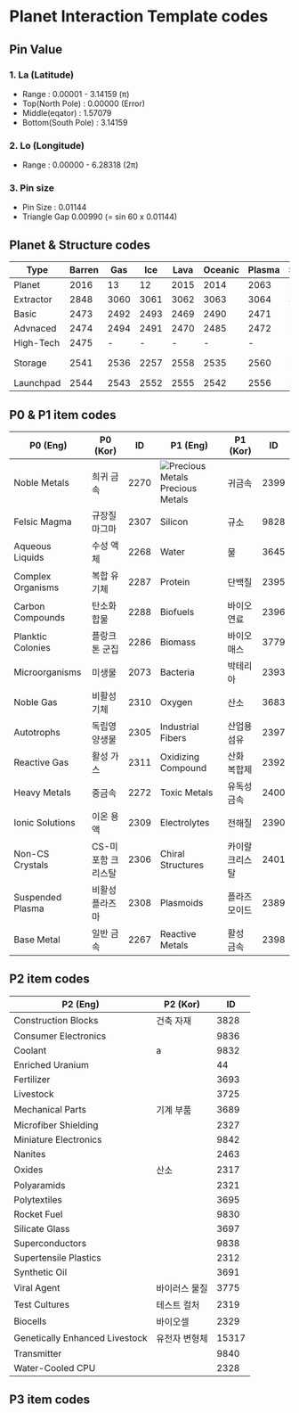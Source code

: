 # Planet Interaction Template codes

## Pin Value
### 1. La (Latitude)
 - Range : 0.00001 - 3.14159 (&pi;)
 - Top(North Pole) : 0.00000 (Error)
 - Middle(eqator) : 1.57079
 - Bottom(South Pole) : 3.14159
  
### 2. Lo (Longitude)
 - Range : 0.00000 - 6.28318 (2&pi;)

### 3. Pin size
 -  Pin Size : 0.01144
 -  Triangle Gap 0.00990 (= sin 60 x 0.01144)

## Planet & Structure codes
| Type      | Barren | Gas  | Ice  | Lava | Oceanic | Plasma | Storm | Temperate |
|-----------|--------|------|------|------|---------|--------|-------|-----------|
| Planet    | 2016   | 13   | 12   | 2015 | 2014    | 2063   | 2017  | 11        |
| Extractor | 2848   | 3060 | 3061 | 3062 | 3063    | 3064   | 3067  | 3068      |
| Basic     | 2473   | 2492 | 2493 | 2469 | 2490    | 2471   | 2483  | 2481      |
| Advnaced  | 2474   | 2494 | 2491 | 2470 | 2485    | 2472   | 2484  | 2480      |
| High-Tech | 2475   | -    | -    | -    | -       | -      | -     | 2482      |
| Storage   | 2541   | 2536 | 2257 | 2558 | 2535    | 2560   | 2561  | 2562, 3068 |
| Launchpad | 2544   | 2543 | 2552 | 2555 | 2542    | 2556   | 2557  | 2256      |

## P0 & P1 item codes
| P0 (Eng) | P0 (Kor) | ID |  P1 (Eng) | P1 (Kor) | ID | 
|-|-|-|-|-|-|
| Noble Metals | 희귀 금속 | 2270 | ![Precious Metals](https://images.evetech.net/types/2399/icon?size=32)Precious Metals | 귀금속 | 2399 |
| Felsic Magma | 규장질 마그마 | 2307 | Silicon | 규소 | 9828 |
| Aqueous Liquids | 수성 액체 | 2268 | Water | 물 | 3645 |
| Complex Organisms | 복합 유기체 | 2287 | Protein | 단백질 | 2395 |
| Carbon Compounds | 탄소화합물	| 2288 | Biofuels | 바이오 연료 | 2396 |
|	Planktic Colonies | 플랑크톤 군집 | 2286 | Biomass | 바이오매스 | 3779 |
| Microorganisms | 미생물 | 2073 | Bacteria | 박테리아 | 2393 |
| Noble Gas	| 비활성 기체 | 2310 | Oxygen | 산소 | 3683 |
| Autotrophs | 독립영양생물 | 2305 | Industrial Fibers | 산업용 섬유 | 2397 |
| Reactive Gas | 활성 가스 | 2311 | 	Oxidizing Compound | 산화 복합제 | 2392 |
| Heavy Metals | 중금속	| 2272 | Toxic Metals | 유독성 금속 | 2400 |
| Ionic Solutions | 이온 용액 | 2309 |	Electrolytes | 전해질 | 2390 |
| Non-CS Crystals | CS-미포함 크리스탈 | 2306 | Chiral Structures | 카이랄 크리스탈 | 2401 |
| Suspended Plasma | 비활성 플라즈마 | 2308 |	Plasmoids | 플라즈모이드 | 2389 |
| Base Metal | 일반 금속 | 2267 | Reactive Metals | 활성 금속 | 2398 |

## P2 item codes
| P2 (Eng)	| P2 (Kor) | 	ID |
|-|-|-|
| Construction Blocks | 건축 자재 | 3828 |
|	Consumer Electronics | | 9836 |
| Coolant | a | 9832 |
| Enriched Uranium | | 44 |
|	Fertilizer | | 3693 |
| Livestock | | 3725 |
| Mechanical Parts | 기계 부품 | 3689 |
|	Microfiber Shielding |  | 2327 |
| Miniature Electronics |  | 9842 |
| Nanites | | 2463 |
| Oxides | 산소 | 2317| 
| Polyaramids | | 2321 | 
| Polytextiles | | 3695 |
| Rocket Fuel | | 9830 |
| Silicate Glass | | 3697 |
| Superconductors |  | 9838 | 
| Supertensile Plastics | | 2312 |
| Synthetic Oil | | 3691 | 
| Viral Agent | 바이러스 물질 | 3775 |
| Test Cultures | 테스트 컬처 | 2319 |
| Biocells | 바이오셀 | 2329 |
| Genetically Enhanced Livestock | 유전자 변형체 | 15317 |
| Transmitter | | 9840 |
| Water-Cooled CPU | |2328|

## P3 item codes
